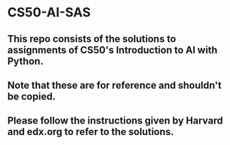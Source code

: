 # CS50-AI-SAS
## This repo consists of the solutions to assignments of CS50's Introduction to AI with Python.
## Note that these are for reference and shouldn't be copied.
## Please follow the instructions given by Harvard and edx.org to refer to the solutions.